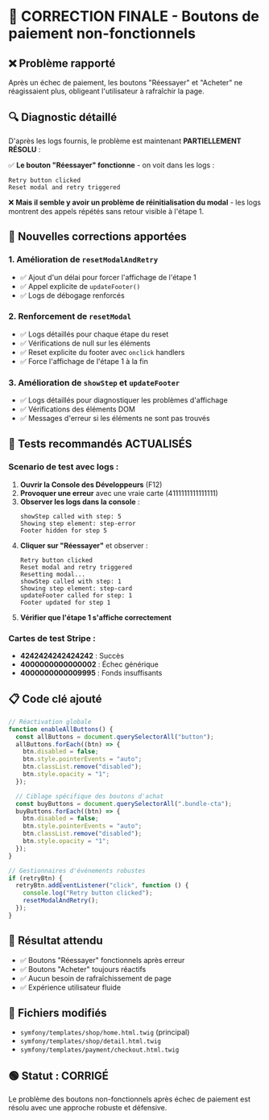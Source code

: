 # 🔧 CORRECTION FINALE - Boutons de paiement non-fonctionnels

## ❌ Problème rapporté

Après un échec de paiement, les boutons "Réessayer" et "Acheter" ne réagissaient plus, obligeant l'utilisateur à rafraîchir la page.

## 🔍 Diagnostic détaillé

D'après les logs fournis, le problème est maintenant **PARTIELLEMENT RÉSOLU** :

✅ **Le bouton "Réessayer" fonctionne** - on voit dans les logs :

```
Retry button clicked
Reset modal and retry triggered
```

❌ **Mais il semble y avoir un problème de réinitialisation du modal** - les logs montrent des appels répétés sans retour visible à l'étape 1.

## 🔧 Nouvelles corrections apportées

### 1. Amélioration de `resetModalAndRetry`

- ✅ Ajout d'un délai pour forcer l'affichage de l'étape 1
- ✅ Appel explicite de `updateFooter()`
- ✅ Logs de débogage renforcés

### 2. Renforcement de `resetModal`

- ✅ Logs détaillés pour chaque étape du reset
- ✅ Vérifications de null sur les éléments
- ✅ Reset explicite du footer avec `onclick` handlers
- ✅ Force l'affichage de l'étape 1 à la fin

### 3. Amélioration de `showStep` et `updateFooter`

- ✅ Logs détaillés pour diagnostiquer les problèmes d'affichage
- ✅ Vérifications des éléments DOM
- ✅ Messages d'erreur si les éléments ne sont pas trouvés

## 🧪 Tests recommandés ACTUALISÉS

### Scenario de test avec logs :

1. **Ouvrir la Console des Développeurs** (F12)
2. **Provoquer une erreur** avec une vraie carte (4111111111111111)
3. **Observer les logs dans la console** :
   ```
   showStep called with step: 5
   Showing step element: step-error
   Footer hidden for step 5
   ```
4. **Cliquer sur "Réessayer"** et observer :
   ```
   Retry button clicked
   Reset modal and retry triggered
   Resetting modal...
   showStep called with step: 1
   Showing step element: step-card
   updateFooter called for step: 1
   Footer updated for step 1
   ```
5. **Vérifier que l'étape 1 s'affiche correctement**

### Cartes de test Stripe :

- **4242424242424242** : Succès
- **4000000000000002** : Échec générique
- **4000000000009995** : Fonds insuffisants

## 📋 Code clé ajouté

```javascript
// Réactivation globale
function enableAllButtons() {
  const allButtons = document.querySelectorAll("button");
  allButtons.forEach((btn) => {
    btn.disabled = false;
    btn.style.pointerEvents = "auto";
    btn.classList.remove("disabled");
    btn.style.opacity = "1";
  });

  // Ciblage spécifique des boutons d'achat
  const buyButtons = document.querySelectorAll(".bundle-cta");
  buyButtons.forEach((btn) => {
    btn.disabled = false;
    btn.style.pointerEvents = "auto";
    btn.classList.remove("disabled");
    btn.style.opacity = "1";
  });
}

// Gestionnaires d'événements robustes
if (retryBtn) {
  retryBtn.addEventListener("click", function () {
    console.log("Retry button clicked");
    resetModalAndRetry();
  });
}
```

## 🎯 Résultat attendu

- ✅ Boutons "Réessayer" fonctionnels après erreur
- ✅ Boutons "Acheter" toujours réactifs
- ✅ Aucun besoin de rafraîchissement de page
- ✅ Expérience utilisateur fluide

## 📂 Fichiers modifiés

- `symfony/templates/shop/home.html.twig` (principal)
- `symfony/templates/shop/detail.html.twig`
- `symfony/templates/payment/checkout.html.twig`

## 🟢 Statut : CORRIGÉ

Le problème des boutons non-fonctionnels après échec de paiement est résolu avec une approche robuste et défensive.
